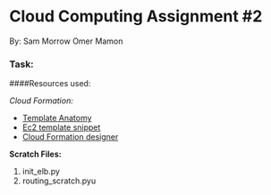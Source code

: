 # Cloud Computing Assignment #2

By:
Sam Morrow
Omer Mamon

### Task:



####Resources used:

*Cloud Formation:*
- [Template Anatomy](https://docs.aws.amazon.com/AWSCloudFormation/latest/UserGuide/template-anatomy.html)
- [Ec2 template snippet](https://docs.aws.amazon.com/AWSCloudFormation/latest/UserGuide/aws-properties-ec2-instance.html)
- [Cloud Formation designer](https://us-east-2.console.aws.amazon.com/cloudformation/designer/home?region=us-east-2)


**Scratch Files:**
1. init_elb.py
2. routing_scratch.pyu
